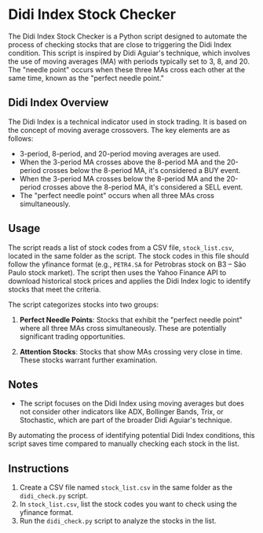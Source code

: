 # Didi Index Stock Checker

The Didi Index Stock Checker is a Python script designed to automate the process of checking stocks that are close to triggering the Didi Index condition. This script is inspired by Didi Aguiar's technique, which involves the use of moving averages (MA) with periods typically set to 3, 8, and 20. The "needle point" occurs when these three MAs cross each other at the same time, known as the "perfect needle point."

## Didi Index Overview

The Didi Index is a technical indicator used in stock trading. It is based on the concept of moving average crossovers. The key elements are as follows:

- 3-period, 8-period, and 20-period moving averages are used.
- When the 3-period MA crosses above the 8-period MA and the 20-period crosses below the 8-period MA, it's considered a BUY event.
- When the 3-period MA crosses below the 8-period MA and the 20-period crosses above the 8-period MA, it's considered a SELL event.
- The "perfect needle point" occurs when all three MAs cross simultaneously.

## Usage

The script reads a list of stock codes from a CSV file, `stock_list.csv`, located in the same folder as the script. The stock codes in this file should follow the yfinance format (e.g., `PETR4.SA` for Petrobras stock on B3 – São Paulo stock market). The script then uses the Yahoo Finance API to download historical stock prices and applies the Didi Index logic to identify stocks that meet the criteria.

The script categorizes stocks into two groups:

1. **Perfect Needle Points**: Stocks that exhibit the "perfect needle point" where all three MAs cross simultaneously. These are potentially significant trading opportunities.

2. **Attention Stocks**: Stocks that show MAs crossing very close in time. These stocks warrant further examination.

## Notes

- The script focuses on the Didi Index using moving averages but does not consider other indicators like ADX, Bollinger Bands, Trix, or Stochastic, which are part of the broader Didi Aguiar's technique.

By automating the process of identifying potential Didi Index conditions, this script saves time compared to manually checking each stock in the list.

## Instructions

1. Create a CSV file named `stock_list.csv` in the same folder as the `didi_check.py` script.
2. In `stock_list.csv`, list the stock codes you want to check using the yfinance format.
3. Run the `didi_check.py` script to analyze the stocks in the list.
